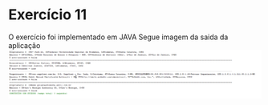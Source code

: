 # Exercício 11

O exercício foi implementado em JAVA 
Segue imagem da saida da aplicação
![](Evidencia1.png)

